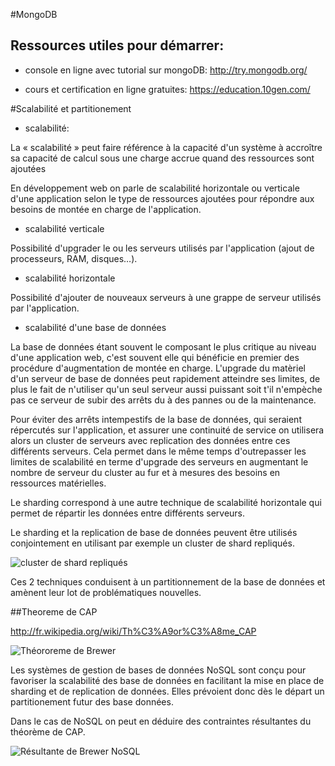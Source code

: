 #MongoDB

## Ressources utiles pour démarrer:

* console en ligne avec tutorial sur mongoDB: http://try.mongodb.org/  

* cours et certification en ligne gratuites: https://education.10gen.com/  

#Scalabilité et partitionement

* scalabilité:

La « scalabilité » peut faire référence à la capacité d'un système à accroître sa capacité de calcul sous une charge accrue quand des ressources sont ajoutées

En développement web on parle de scalabilité horizontale ou verticale d'une application selon le type de ressources ajoutées pour répondre aux besoins de montée en charge de l'application.

* scalabilité verticale 

Possibilité d'upgrader le ou les serveurs utilisés par l'application (ajout de processeurs, RAM, disques…).

* scalabilité horizontale 

Possibilité d'ajouter de nouveaux serveurs à une grappe de serveur utilisés par l'application.

  
* scalabilité d'une base de données  


La base de données étant souvent le composant le plus critique au niveau d'une application web, c'est souvent elle qui bénéficie en premier des procédure d'augmentation de montée en charge. L'upgrade du matèriel d'un serveur de base de données peut rapidement atteindre ses limites, de plus le fait de n'utiliser qu'un seul serveur aussi puissant soit t'il n'empèche pas ce serveur de subir des arrêts du à des pannes ou de la maintenance.

Pour éviter des arrêts intempestifs de la base de données, qui seraient répercutés sur l'application, et assurer une continuité de service on utilisera alors un cluster de serveurs avec replication des données entre ces différents serveurs. Cela permet dans le même temps d'outrepasser les limites de scalabilité en terme d'upgrade des serveurs en augmentant le nombre de serveur du cluster au fur et à mesures des besoins en ressources matérielles. 

Le sharding correspond à une autre technique de scalabilité horizontale qui permet de répartir les données entre différents serveurs.

Le sharding et la replication de base de données peuvent être utilisés conjointement en utilisant par exemple un cluster de shard repliqués.

![cluster de shard repliqués](https://github.com/edelight/chef-mongodb/wiki/Replicated_and_Sharded.png)

Ces 2 techniques conduisent à un partitionnement de la base de données et amènent leur lot de problématiques nouvelles.

##Theoreme de CAP

http://fr.wikipedia.org/wiki/Th%C3%A9or%C3%A8me_CAP

![Théororeme de Brewer](https://raw.github.com/13pass/cours-2012---2013/master/mongodb/theoreme_de_brewer.png)

Les systèmes de gestion de bases de données NoSQL sont conçu pour favoriser la scalabilité des base de données en facilitant la mise en place de sharding et de replication de données. Elles prévoient donc dès le départ un partitionement futur des base données.

Dans le cas de NoSQL on peut en déduire des contraintes résultantes du théorème de CAP.

![Résultante de Brewer NoSQL](https://raw.github.com/13pass/cours-2012---2013/master/mongodb/resultante_nosql_de_brewer.png)